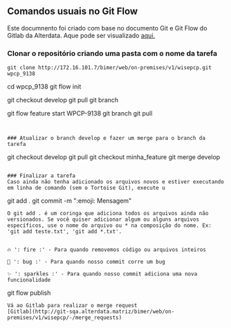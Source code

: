 
## Comandos usuais no Git Flow

Este documnento foi criado com base no documento Git e Git Flow do Gitlab da Alterdata. Aque pode ser visualizado [aqui.](http://git-sqa.alterdata.matriz/bimer/docs/-/wikis/git-e-git-flow)


### Clonar o repositório criando uma pasta com o nome da tarefa
````
git clone http://172.16.101.7/bimer/web/on-premises/v1/wisepcp.git wpcp_9138
````
cd wpcp_9138
git flow init

git checkout develop
git pull
git branch

git flow feature start WPCP-9138
git branch
git pull
````


### Atualizar o branch develop e fazer um merge para o branch da tarefa
````
git checkout develop
git pull
git checkout minha_feature
git merge develop
````

### Finalizar a tarefa 
Caso ainda não tenha adicionado os arquivos novos e estiver executando em linha de comando (sem o Tortoise Git), execute u
````
git add . 
git commit -m ":emoji: <TAREFA> Mensagem"
````
O git add . é um coringa que adiciona todos os arquivos ainda não versionados. Se você quiser adicionar algum ou alguns arquivos específicos, use o nome do arquivo ou * na composição do nome. Ex: 'git add teste.txt', 'git add *.txt'.


🔥 ': fire :' - Para quando removemos código ou arquivos inteiros

🐛 ': bug :' - Para quando nosso commit corre um bug

✨ ': sparkles :' - Para quando nosso commit adiciona uma nova funcionalidade

````
git flow publish
````
Vá ao Gitlab para realizar o merge request
[Gitlab](http://git-sqa.alterdata.matriz/bimer/web/on-premises/v1/wisepcp/-/merge_requests)



